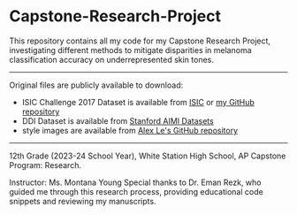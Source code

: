 # Capstone-Research-Project

This repository contains all my code for my Capstone Research Project, investigating different methods to mitigate disparities in melanoma classification accuracy on underrepresented skin tones.

---

Original files are publicly available to download:
- ISIC Challenge 2017 Dataset is available from [ISIC](https://challenge.isic-archive.com/data/#2017) or [my GitHub repository](https://github.com/88Mangos/ISIC-Challenge-2017-Dataset)
- DDI Dataset is available from [Stanford AIMI Datasets](https://stanfordaimi.azurewebsites.net/datasets/35866158-8196-48d8-87bf-50dca81df965)
- style images are available from [Alex Le's GitHub repository](https://github.com/AlexKaiLe/Debiasing-Melanoma-Images)

---
12th Grade (2023-24 School Year), White Station High School, AP Capstone Program: Research.

Instructor: Ms. Montana Young
Special thanks to Dr. Eman Rezk, who guided me through this research process, providing educational code snippets and reviewing my manuscripts.
